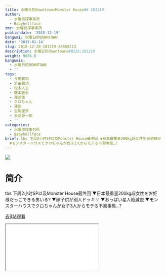 ```yaml
---
title: 水曜日的Downtown×Monster House#6 181219
author:
  - 水曜侦探事务所
  - Babyhellface
zmz: 水曜侦探事务所
publishdate: '2018-12-19'
bangumi: 水曜日的DOWNTOWN
date: '2019-01-14'
slug: 2018-12-20-181219-38558213
description: 水曜日的downtown&#8226;181219
weight: 9886.0
bangumis:
  - 水曜日的DOWNTOWN
  - ''
tags:
  - 今田耕司
  - 浜田雅功
  - 松本人志
  - 藤本敏史
  - 澤部佑
  - クロちゃん
  - 澤部
  - 生駒里奈
  - 天龙源一郎
  - ''
categories:
  - 水曜侦探事务所
  - Babyhellface
brief: tbs 下周2小时SP以及Monster House最终回 ▼日本最重量200kg超女性をお姫様だっこできる男いる? ▼嫁子供が別人ドッキリ ▼おっぱい星人絶滅説
  ▼モンスターハウスでクロちゃんが女子3人からモテる不測事態…?
---
```

![](https://i.imgur.com/tCwwdVR.jpg)
# 简介  
tbs
下周2小时SP以及Monster House最终回
▼日本最重量200kg超女性をお姫様だっこできる男いる?
▼嫁子供が別人ドッキリ
▼おっぱい星人絶滅説
▼モンスターハウスでクロちゃんが女子3人からモテる不測事態…?  

[去B站观看](https://www.bilibili.com/video/av38558213/)
<div class ="resp-container"><iframe class="testiframe" src="//player.bilibili.com/player.html?aid=38558213"", scrolling="no", allowfullscreen="true" > </iframe></div> 
